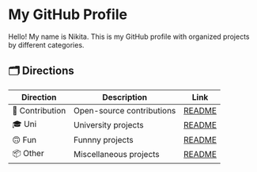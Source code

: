 # My GitHub Profile

Hello! My name is Nikita. This is my GitHub profile with organized projects by different categories.

## 🗂️ Directions

| Direction       | Description                          | Link |
|----------------|----------------------------------------|------|
| 🤝 Contribution | Open-source contributions            | [README](TODO:link) |
| 🎓 Uni   | University projects                    | [README](TODO:link) |
| 🙃 Fun          | Funnny projects   | [README](TODO:link) |
| 📦 Other        | Miscellaneous projects               | [README](TODO:link) |
